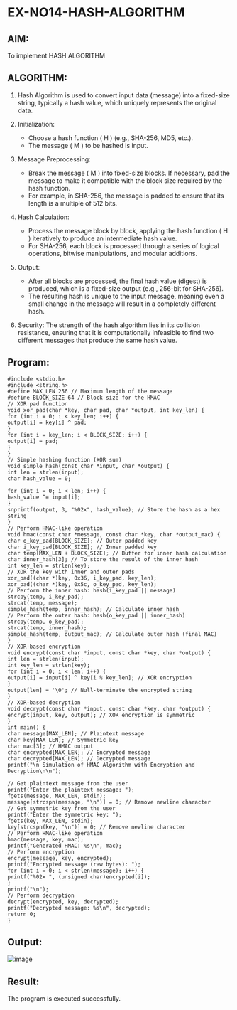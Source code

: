 # EX-NO14-HASH-ALGORITHM

## AIM:
To implement HASH ALGORITHM

## ALGORITHM:

1. Hash Algorithm is used to convert input data (message) into a fixed-size string, typically a hash value, which uniquely represents the original data.

2. Initialization:
   - Choose a hash function \( H \) (e.g., SHA-256, MD5, etc.).
   - The message \( M \) to be hashed is input.

3. Message Preprocessing:
   - Break the message \( M \) into fixed-size blocks. If necessary, pad the message to make it compatible with the block size required by the hash function.
   - For example, in SHA-256, the message is padded to ensure that its length is a multiple of 512 bits.

4. Hash Calculation:
   - Process the message block by block, applying the hash function \( H \) iteratively to produce an intermediate hash value.
   - For SHA-256, each block is processed through a series of logical operations, bitwise manipulations, and modular additions.

5. Output:
   - After all blocks are processed, the final hash value (digest) is produced, which is a fixed-size output (e.g., 256-bit for SHA-256).
   - The resulting hash is unique to the input message, meaning even a small change in the message will result in a completely different hash.

6. Security: The strength of the hash algorithm lies in its collision resistance, ensuring that it is computationally infeasible to find two different messages that produce the same hash value.


## Program:
```
#include <stdio.h>
#include <string.h>
#define MAX_LEN 256 // Maximum length of the message
#define BLOCK_SIZE 64 // Block size for the HMAC
// XOR pad function
void xor_pad(char *key, char pad, char *output, int key_len) {
for (int i = 0; i < key_len; i++) {
output[i] = key[i] ^ pad;
}
for (int i = key_len; i < BLOCK_SIZE; i++) {
output[i] = pad;
}
}
// Simple hashing function (XOR sum)
void simple_hash(const char *input, char *output) {
int len = strlen(input);
char hash_value = 0;

for (int i = 0; i < len; i++) {
hash_value ^= input[i];
}
snprintf(output, 3, "%02x", hash_value); // Store the hash as a hex string
}
// Perform HMAC-like operation
void hmac(const char *message, const char *key, char *output_mac) {
char o_key_pad[BLOCK_SIZE]; // Outer padded key
char i_key_pad[BLOCK_SIZE]; // Inner padded key
char temp[MAX_LEN + BLOCK_SIZE]; // Buffer for inner hash calculation
char inner_hash[3]; // To store the result of the inner hash
int key_len = strlen(key);
// XOR the key with inner and outer pads
xor_pad((char *)key, 0x36, i_key_pad, key_len);
xor_pad((char *)key, 0x5c, o_key_pad, key_len);
// Perform the inner hash: hash(i_key_pad || message)
strcpy(temp, i_key_pad);
strcat(temp, message);
simple_hash(temp, inner_hash); // Calculate inner hash
// Perform the outer hash: hash(o_key_pad || inner_hash)
strcpy(temp, o_key_pad);
strcat(temp, inner_hash);
simple_hash(temp, output_mac); // Calculate outer hash (final MAC)
}
// XOR-based encryption
void encrypt(const char *input, const char *key, char *output) {
int len = strlen(input);
int key_len = strlen(key);
for (int i = 0; i < len; i++) {
output[i] = input[i] ^ key[i % key_len]; // XOR encryption
}
output[len] = '\0'; // Null-terminate the encrypted string
}
// XOR-based decryption
void decrypt(const char *input, const char *key, char *output) {
encrypt(input, key, output); // XOR encryption is symmetric
}
int main() {
char message[MAX_LEN]; // Plaintext message
char key[MAX_LEN]; // Symmetric key
char mac[3]; // HMAC output
char encrypted[MAX_LEN]; // Encrypted message
char decrypted[MAX_LEN]; // Decrypted message
printf("\n Simulation of HMAC Algorithm with Encryption and Decryption\n\n");

// Get plaintext message from the user
printf("Enter the plaintext message: ");
fgets(message, MAX_LEN, stdin);
message[strcspn(message, "\n")] = 0; // Remove newline character
// Get symmetric key from the user
printf("Enter the symmetric key: ");
fgets(key, MAX_LEN, stdin);
key[strcspn(key, "\n")] = 0; // Remove newline character
// Perform HMAC-like operation
hmac(message, key, mac);
printf("Generated HMAC: %s\n", mac);
// Perform encryption
encrypt(message, key, encrypted);
printf("Encrypted message (raw bytes): ");
for (int i = 0; i < strlen(message); i++) {
printf("%02x ", (unsigned char)encrypted[i]);
}
printf("\n");
// Perform decryption
decrypt(encrypted, key, decrypted);
printf("Decrypted message: %s\n", decrypted);
return 0;
}

```

## Output:

![image](https://github.com/user-attachments/assets/97a11bcb-8a93-45f9-af27-8bbba79be1ad)

## Result:
The program is executed successfully.
